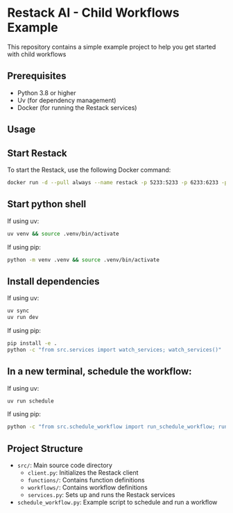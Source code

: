 # Restack AI - Child Workflows Example

This repository contains a simple example project to help you get started with child workflows

## Prerequisites

- Python 3.8 or higher
- Uv (for dependency management)
- Docker (for running the Restack services)

## Usage

## Start Restack

To start the Restack, use the following Docker command:

```bash
docker run -d --pull always --name restack -p 5233:5233 -p 6233:6233 -p 7233:7233 -p 9233:9233 ghcr.io/restackio/restack:main
```

## Start python shell

If using uv:

```bash
uv venv && source .venv/bin/activate
```

If using pip:

```bash
python -m venv .venv && source .venv/bin/activate
```

## Install dependencies

If using uv:

```bash
uv sync
uv run dev
```

If using pip:

```bash
pip install -e .
python -c "from src.services import watch_services; watch_services()"
```

## In a new terminal, schedule the workflow:

If using uv:

```bash
uv run schedule
```

If using pip:

```bash
python -c "from src.schedule_workflow import run_schedule_workflow; run_schedule_workflow()"
```

## Project Structure

- `src/`: Main source code directory
  - `client.py`: Initializes the Restack client
  - `functions/`: Contains function definitions
  - `workflows/`: Contains workflow definitions
  - `services.py`: Sets up and runs the Restack services
- `schedule_workflow.py`: Example script to schedule and run a workflow
